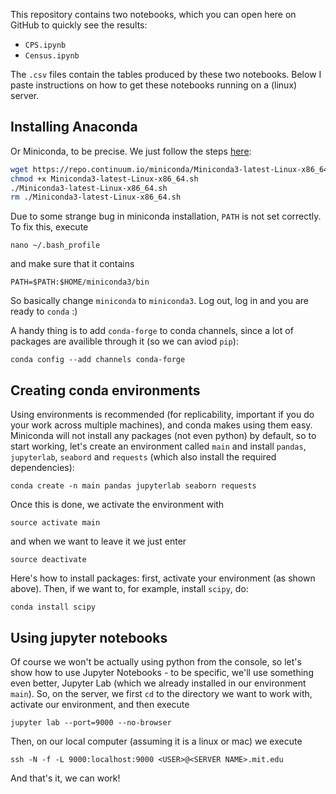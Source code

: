 This repository contains two notebooks, which you can open here on GitHub to quickly see the results:
- `CPS.ipynb`
- `Census.ipynb`

The `.csv` files contain the tables produced by these two notebooks. Below I paste instructions on how to get these notebooks running on a (linux) server.

## Installing Anaconda
Or Miniconda, to be precise. We just follow the steps [here](https://gist.github.com/arose13/fcc1d2d5ad67503ba9842ea64f6bac35):
```bash
wget https://repo.continuum.io/miniconda/Miniconda3-latest-Linux-x86_64.sh
chmod +x Miniconda3-latest-Linux-x86_64.sh
./Miniconda3-latest-Linux-x86_64.sh
rm ./Miniconda3-latest-Linux-x86_64.sh
```

Due to some strange bug in miniconda installation, `PATH` is not set correctly. To fix this, execute
```
nano ~/.bash_profile
```

and make sure that it contains 
```
PATH=$PATH:$HOME/miniconda3/bin
```
So basically change `miniconda` to `miniconda3`. Log out, log in and you are ready to `conda` :)

A handy thing is to add `conda-forge` to conda channels, since a lot of packages are availible through it (so we can aviod `pip`):
```
conda config --add channels conda-forge 
```

## Creating conda environments

Using environments is recommended (for replicability, important if you do your work across multiple machines), and conda makes using them easy. Miniconda will not install any packages (not even python) by default, so to start working, let's create an environment called `main` and install `pandas`, `jupyterlab`, `seabord` and `requests` (which also install the required dependencies):

```
conda create -n main pandas jupyterlab seaborn requests
```
Once this is done, we activate the environment with
```
source activate main
```
and when we want to leave it we just enter
```
source deactivate
```

Here's how to install packages: first, activate your environment (as shown above). Then, if we want to, for example, install `scipy`, do:
```
conda install scipy
```

## Using jupyter notebooks

Of course we won't be actually using python from the console, so let's show how to use Jupyter Notebooks - to be specific, we'll use something even better, Jupyter Lab (which we already installed in our environment `main`). So, on the server, we first `cd` to the directory we want to work with, activate our environment, and then execute
```
jupyter lab --port=9000 --no-browser
```
Then, on our local computer (assuming it is a linux or mac) we execute
```
ssh -N -f -L 9000:localhost:9000 <USER>@<SERVER NAME>.mit.edu
```
And that's it, we can work!
